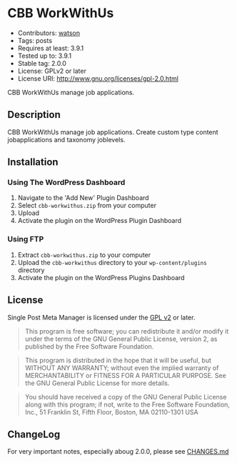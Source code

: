 # CBB WorkWithUs

* Contributors: [watson](https://watson.pe/)
* Tags: posts
* Requires at least: 3.9.1
* Tested up to: 3.9.1
* Stable tag: 2.0.0
* License: GPLv2 or later
* License URI: http://www.gnu.org/licenses/gpl-2.0.html

CBB WorkWithUs manage job applications.

## Description

CBB WorkWithUs manage job applications. Create custom type content jobapplications and taxonomy joblevels.

## Installation

### Using The WordPress Dashboard

1. Navigate to the 'Add New' Plugin Dashboard
2. Select `cbb-workwithus.zip` from your computer
3. Upload
4. Activate the plugin on the WordPress Plugin Dashboard

### Using FTP

1. Extract `cbb-workwithus.zip` to your computer
2. Upload the `cbb-workwithus` directory to your `wp-content/plugins` directory
3. Activate the plugin on the WordPress Plugins Dashboard

## License

Single Post Meta Manager is licensed under the [GPL v2](LICENSE.txt) or later.

> This program is free software; you can redistribute it and/or modify
it under the terms of the GNU General Public License, version 2, as
published by the Free Software Foundation.

> This program is distributed in the hope that it will be useful,
but WITHOUT ANY WARRANTY; without even the implied warranty of
MERCHANTABILITY or FITNESS FOR A PARTICULAR PURPOSE.  See the
GNU General Public License for more details.

> You should have received a copy of the GNU General Public License
along with this program; if not, write to the Free Software
Foundation, Inc., 51 Franklin St, Fifth Floor, Boston, MA  02110-1301  USA

## ChangeLog

For very important notes, especially aboug 2.0.0, please see [CHANGES.md](CHANGES.md)